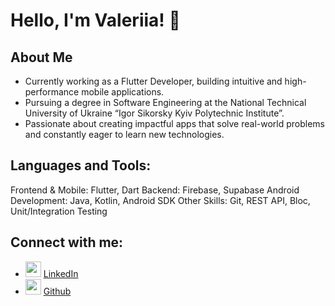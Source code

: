 # Hello, I'm Valeriia! 👋

## About Me
- Currently working as a Flutter Developer, building intuitive and high-performance mobile applications.
- Pursuing a degree in Software Engineering at the National Technical University of Ukraine “Igor Sikorsky Kyiv Polytechnic Institute”.
- Passionate about creating impactful apps that solve real-world problems and constantly eager to learn new technologies.

## Languages and Tools:
Frontend & Mobile: Flutter, Dart
Backend: Firebase, Supabase
Android Development: Java, Kotlin, Android SDK
Other Skills: Git, REST API, Bloc, Unit/Integration Testing

## Connect with me:
- <img src='https://cdn.pixabay.com/photo/2021/02/26/22/36/linkedin-6053397_1280.png' width='25'>  [LinkedIn](https://www.linkedin.com/in/valeriia-radzivilo/)      
- <img src='https://www.svgrepo.com/show/94698/github.svg' width='25'> [Github](https://github.com/valeriiaradzivilo)

